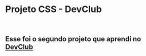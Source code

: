 <h1> Projeto CSS - DevClub</h1>
<br>
<h2>Esse foi o segundo projeto que aprendi no <a href="https://rodolfomori.com.br">DevClub</a></h2>
